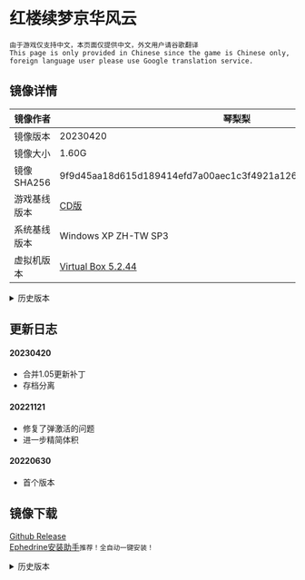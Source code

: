 # 红楼续梦京华风云
`由于游戏仅支持中文，本页面仅提供中文，外文用户请谷歌翻译`  
`This page is only provided in Chinese since the game is Chinese only, foreign language user please use Google translation service.`



## 镜像详情

|镜像作者|琴梨梨|
|  ----  | ----  |
|镜像版本|20230420|
|镜像大小|1.60G  |
|镜像SHA256|9f9d45aa18d615d189414efd7a00aec1c3f4921a126ab4dabf0398d8db2e7480|
|游戏基线版本|[CD版](https://www.ppxclub.com/708783-1-1)|  
|系统基线版本|Windows XP ZH-TW SP3|
|虚拟机版本|[Virtual Box 5.2.44](https://download.virtualbox.org/virtualbox/5.2.44/)|



<details><summary>历史版本</summary>

#### 20221121
|镜像作者|琴梨梨|
|  ----  | ----  |
|镜像大小|1.55G  |
|镜像SHA256|7a07324e51fee11446315e6d70bd7adea8fc760b995b21f6578bf9d6200b871e|
  
#### 20220630
|镜像作者|琴梨梨|
|  ----  | ----  |
|镜像大小|1.70G  |
|镜像SHA256|0efb9bbfb88607f65a1a05758ec54beb8b68315d832c7b4b5dd2dd83d1535430|
  
</details>

## 更新日志
#### 20230420
- 合并1.05更新补丁  
- 存档分离  
#### 20221121
- 修复了弹激活的问题  
- 进一步精简体积  
#### 20220630
- 首个版本

## 镜像下载
[Github Release](https://github.com/GlacierLab/.github/releases/download/%E7%BA%A2%E6%A5%BC%E7%BB%AD%E6%A2%A6%E4%BA%AC%E5%8D%8E%E9%A3%8E%E4%BA%91/HLXM_WINXP_20230420.7z)   
[Ephedrine安装助手](https://github.com/GlacierLab/.github/releases/download/%E7%BA%A2%E6%A5%BC%E7%BB%AD%E6%A2%A6%E4%BA%AC%E5%8D%8E%E9%A3%8E%E4%BA%91/HLXM_Installer.exe)`推荐！全自动一键安装！`
<details><summary>历史版本</summary>
  
#### 20221121
[Github Release](https://github.com/GlacierLab/.github/releases/download/%E7%BA%A2%E6%A5%BC%E7%BB%AD%E6%A2%A6%E4%BA%AC%E5%8D%8E%E9%A3%8E%E4%BA%91/HLXM_WINXP_20221121.7z)   
#### 20220630
[Github Release](https://github.com/GlacierLab/.github/releases/download/%E7%BA%A2%E6%A5%BC%E7%BB%AD%E6%A2%A6%E4%BA%AC%E5%8D%8E%E9%A3%8E%E4%BA%91/HLXM_WINXP_20220630.7z)  
[城通](http://share.qinlili.bid/f/8067059-605678554-35b789?p=547873715)密码：547873715，可使用[解析器](https://ctfile.qinlili.bid)  
[天翼](https://cloud.189.cn/web/share?code=rYruMz6VzMB3)访问码：eip2
  
</details>